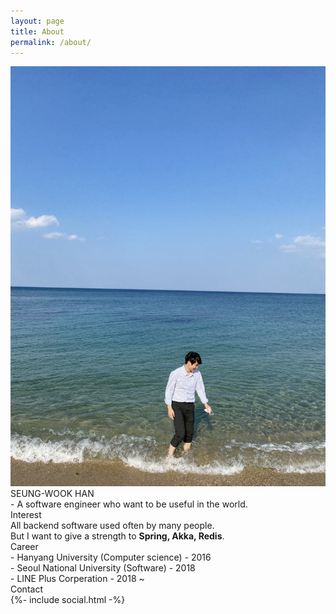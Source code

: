 ```yaml
---
layout: page
title: About
permalink: /about/
---
```


<div class="about-wrapper">
  <div class="about-column-picture">
    <img src="/assets/SeungWook.jpeg" class="rounded-corners">
  </div>
  <div class="about-column-description">
    <div class="about-introduce">
      <div class="about-name">
        SEUNG-WOOK HAN
      </div>
      <div class="about-slogan">
        - A software engineer who want to be useful in the world.
      </div>
    </div>
    <div class="about-interest">
      <div class="about-section-title">
        Interest
      </div>
      <div class="about-section-contents">
        All backend software used often by many people. <br>
        But I want to give a strength to <strong>Spring, Akka, Redis</strong>.
      </div>
    </div>
    <div class="about-career">
      <div class="about-section-title">
        Career
      </div>
      <div class="about-section-contents">
        - Hanyang University (Computer science) - 2016 <br>
        - Seoul National University (Software) - 2018 <br>
        - LINE Plus Corperation - 2018 ~  <br>
      </div>
    </div>
    <div class="about-contact">
      <div class="about-section-title">
        Contact
      </div>
      {%- include social.html -%}
    </div>
  </div>
</div>
